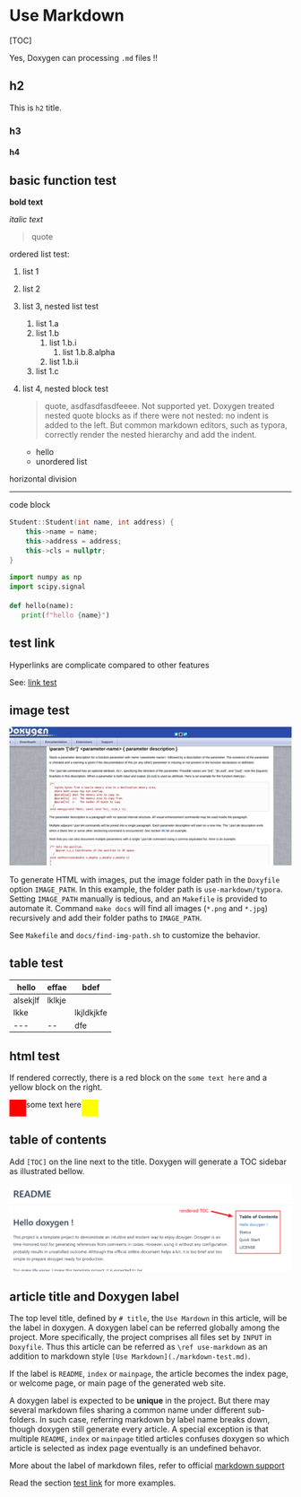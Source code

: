 # Use Markdown

[TOC]

Yes, Doxygen can processing `.md` files !! 



## h2

This is `h2` title.



### h3

#### h4

## basic function test

**bold text**

*italic text*

> quote

ordered list test:

1. list 1

2. list 2

3. list 3, nested list test

   1. list 1.a
   2. list 1.b
      1. list 1.b.i
         1. list 1.b.8.alpha
      2. list 1.b.ii
   3. list 1.c

4. list 4, nested block test

   > quote, asdfasdfasdfeeee. Not supported yet. Doxygen treated nested quote blocks as if there were not nested: no indent is added to the left. But common markdown editors, such as typora, correctly render the nested hierarchy and add the indent.

   * hello
   * unordered list



horizontal division

---------------------

code block

```cpp
Student::Student(int name, int address) {
    this->name = name;
    this->address = address;
    this->cls = nullptr;
}
```

```python
import numpy as np
import scipy.signal

def hello(name):
   print(f"hello {name}")

```

## test link

Hyperlinks are complicate compared to other features

See: [link test](../basic-usage/link-test.md)



## image test

![](typora/test-image.png)

To generate HTML with images, put the image folder path in the `Doxyfile` option `IMAGE_PATH`. In this example, the folder path is `use-markdown/typora`. Setting `IMAGE_PATH` manually is tedious, and an `Makefile` is provided to automate it. Command `make docs` will find all images (`*.png` and `*.jpg`) recursively and add their folder paths to `IMAGE_PATH`.

See `Makefile` and `docs/find-img-path.sh` to customize the behavior.




## table test

| hello    | effae  | bdef       |
| -------- | ------ | ---------- |
| alsekjlf | lklkje |            |
| lkke     |        | lkjldkjkfe |
| ---      | --     | dfe        |





## html test

If rendered correctly, there is a red block on the `some text here` and a yellow block on the right.

<div style="display: flex;">
    <div style="display: block; width: 30px; height: 30px; background-color: red;"></div>
    <div>some text here</div>
    <div style="display: block; width: 30px; height: 30px; background-color: yellow;"></div>
</div>





## table of contents

Add `[TOC]` on the line next to the title. Doxygen will generate a TOC sidebar as illustrated bellow.

![toc](typora/toc.png)



## article title and Doxygen label

The top level title, defined by `# title`, the `Use Mardown` in this article, will be the label in doxygen. A doxygen label can be referred globally among the project. More specifically, the project comprises all files set by `INPUT` in `Doxyfile`.  Thus this article can be referred as `\ref use-markdown` as an addition to markdown style `[Use Markdown](./markdown-test.md)`. 


If the label is `README`, `index` or `mainpage`, the article becomes the index page, or welcome page, or main page of the generated web site.

A doxygen label is expected to be **unique** in the project. But there may several markdown files sharing a common name under different sub-folders. In such case, referring markdown by label name breaks down, though doxygen still generate every article. A special exception is that multiple `README`, `index` or `mainpage` titled articles confuses doxygen so which article is selected as index page eventually is an undefined behavor.

More about the label of markdown files, refer to official [markdown support](https://www.doxygen.nl/manual/markdown.html#md_page_header)

Read the section [test link](#test-link) for more examples. 
